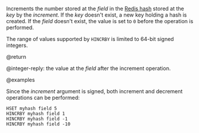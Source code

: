 Increments the number stored at the _field_ in the [Redis hash](/docs/data-types/hashes) stored at the _key_ by the _increment_.
If the _key_ doesn't exist, a new key holding a hash is created.
If the _field_ doesn't exist, the value is set to `0` before the operation is
performed.

The range of values supported by `HINCRBY` is limited to 64-bit signed integers.

@return

@integer-reply: the value at the _field_ after the increment operation.

@examples

Since the _increment_ argument is signed, both increment and decrement operations can be performed:

```cli
HSET myhash field 5
HINCRBY myhash field 1
HINCRBY myhash field -1
HINCRBY myhash field -10
```
